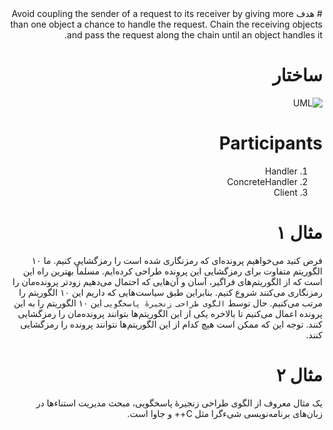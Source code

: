 <div dir="rtl">
# هدف
Avoid coupling the sender of a request to its receiver by giving more than one object a chance to handle the request. Chain the receiving objects and pass the request along the chain until an object handles it.

# ساختار
![UML](http://teddyma.cnblogs.com/images/cnblogs_com/teddyma/gof36.JPG)

# Participants
1. Handler
2. ConcreteHandler
3. Client

# مثال ۱
فرض کنید می‌خواهیم پرونده‌ای که رمزنگاری شده است را رمزگشایی کنیم. ما ۱۰ الگوریتم متفاوت برای رمزگشایی این پرونده طراحی کرده‌ایم. مسلماً بهترین راه این است که از الگوریتم‌های فراگیر، آسان و آن‌هایی که احتمال می‌دهیم زودتر پرونده‌مان را رمزنگاری می‌کنند شروع کنیم. بنابراین طبق سیاست‌هایی که داریم این ۱۰ الگوریتم را مرتب می‌کنیم. حال توسط `الگوی طراحی زنجیرهٔ پاسخگویی` این ۱۰ الگوریتم را به این پرونده اعمال می‌کنیم تا بالاخره یکی از این الگوریتم‌ها بتوانند پرونده‌مان را رمزگشایی کنند. توجه این که ممکن است هیچ کدام از این الگوریتم‌ها نتوانند پرونده را رمزگشایی کنند.

# مثال ۲
یک مثال معروف از الگوی طراحی زنجیرهٔ پاسخگویی، مبحث مدیریت استناء‌ها در زبان‌های برنامه‌نویسی شیء‌گرا مثل C++ و جاوا است.

